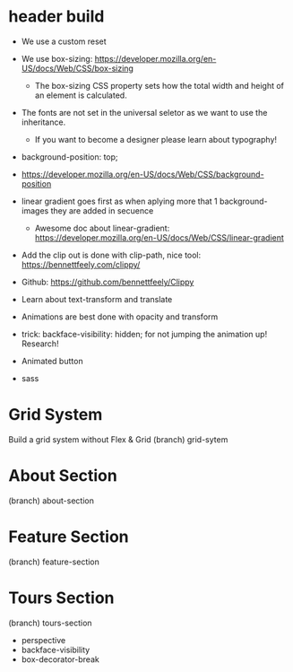 # header build

- We use a custom reset
- We use box-sizing: https://developer.mozilla.org/en-US/docs/Web/CSS/box-sizing
  - The box-sizing CSS property sets how the total width and height of an element is calculated.
- The fonts are not set in the universal seletor as we want to use the inheritance.

  - If you want to become a designer please learn about typography!

- background-position: top;
- https://developer.mozilla.org/en-US/docs/Web/CSS/background-position
- linear gradient goes first as when aplying more that 1 background-images they are added in secuence

  - Awesome doc about linear-gradient: https://developer.mozilla.org/en-US/docs/Web/CSS/linear-gradient

- Add the clip out is done with clip-path, nice tool: https://bennettfeely.com/clippy/
- Github: https://github.com/bennettfeely/Clippy

- Learn about text-transform and translate

- Animations are best done with opacity and transform
- trick: backface-visibility: hidden; for not jumping the animation up! Research!

- Animated button
- sass

# Grid System

Build a grid system without Flex & Grid
(branch) grid-sytem

# About Section

(branch) about-section

# Feature Section

(branch) feature-section

# Tours Section

(branch) tours-section

- perspective
- backface-visibility
- box-decorator-break
